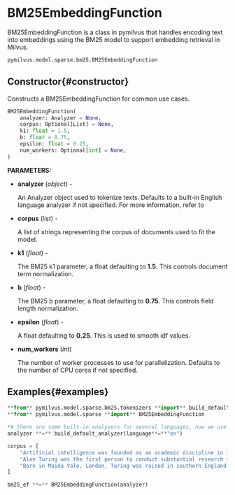 # BM25EmbeddingFunction

BM25EmbeddingFunction is a class in pymilvus that handles encoding text into embeddings using the BM25 model to support embedding retrieval in Milvus.

```python
pymilvus.model.sparse.bm25.BM25EmbeddingFunction
```

## Constructor{#constructor}

Constructs a BM25EmbeddingFunction for common use cases.

```python
BM25EmbeddingFunction(
    analyzer: Analyzer = None,
    corpus: Optional[List] = None,
    k1: float = 1.5,
    b: float = 0.75,
    epsilon: float = 0.25,
    num_workers: Optional[int] = None,
)
```

**PARAMETERS:**

- **analyzer** (*object*) -

    An Analyzer object used to tokenize texts. Defaults to a built-in English language analyzer if not specified. For more information, refer to 

- **corpus** (*list*) -

    A list of strings representing the corpus of documents used to fit the model. 

- **k1** (*float*) -

    The BM25 k1 parameter, a float defaulting to **1.5**. This controls document term normalization.

- **b** (*float*) -

    The BM25 b parameter, a float defaulting to **0.75**. This controls field length normalization. 

- **epsilon** (*float*) -

    A float defaulting to **0.25**. This is used to smooth idf values.

- **num_workers** (*int*)

    The number of worker processes to use for parallelization. Defaults to the number of CPU cores if not specified.

## Examples{#examples}

```python
**from** pymilvus.model.sparse.bm25.tokenizers **import** build_default_analyzer
**from** pymilvus.model.sparse **import** BM25EmbeddingFunction

*# there are some built-in analyzers for several languages, now we use 'en' for English.*
analyzer **=** build_default_analyzer(language**=**"en")

corpus = [
    "Artificial intelligence was founded as an academic discipline in 1956.",
    "Alan Turing was the first person to conduct substantial research in AI.",
    "Born in Maida Vale, London, Turing was raised in southern England.",
]

bm25_ef **=** BM25EmbeddingFunction(analyzer)
```